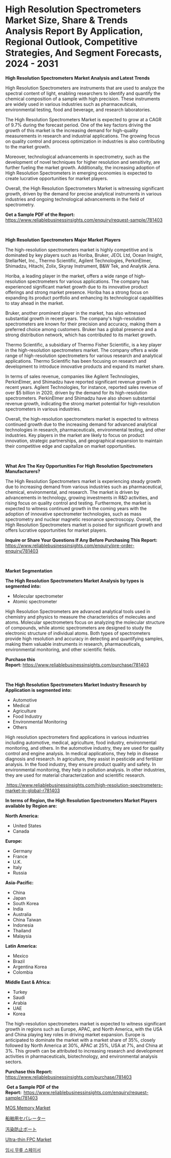 <p><h1>High Resolution Spectrometers Market Size, Share & Trends Analysis Report By Application, Regional Outlook, Competitive Strategies, And Segment Forecasts, 2024 - 2031</h1></p><p><strong>High Resolution Spectrometers Market Analysis and Latest Trends</strong></p>
<p><p>High Resolution Spectrometers are instruments that are used to analyze the spectral content of light, enabling researchers to identify and quantify the chemical composition of a sample with high precision. These instruments are widely used in various industries such as pharmaceuticals, environmental testing, food and beverage, and research laboratories.</p><p>The High Resolution Spectrometers Market is expected to grow at a CAGR of 9.7% during the forecast period. One of the key factors driving the growth of this market is the increasing demand for high-quality measurements in research and industrial applications. The growing focus on quality control and process optimization in industries is also contributing to the market growth.</p><p>Moreover, technological advancements in spectrometry, such as the development of novel techniques for higher resolution and sensitivity, are further fueling the market growth. Additionally, the increasing adoption of High Resolution Spectrometers in emerging economies is expected to create lucrative opportunities for market players.</p><p>Overall, the High Resolution Spectrometers Market is witnessing significant growth, driven by the demand for precise analytical instruments in various industries and ongoing technological advancements in the field of spectrometry.</p></p>
<p><strong>Get a Sample PDF of the Report:&nbsp;</strong> <a href="https://www.reliablebusinessinsights.com/enquiry/request-sample/781403">https://www.reliablebusinessinsights.com/enquiry/request-sample/781403</a></p>
<p>&nbsp;</p>
<p><strong>High Resolution Spectrometers Major Market Players</strong></p>
<p><p>The high-resolution spectrometers market is highly competitive and is dominated by key players such as Horiba, Bruker, JEOL Ltd, Ocean Insight, StellarNet, Inc., Thermo Scientific, Agilent Technologies, PerkinElmer, Shimadzu, Hitachi, Zolix, Skyray Instrument, B&W Tek, and Analytik Jena. </p><p>Horiba, a leading player in the market, offers a wide range of high-resolution spectrometers for various applications. The company has experienced significant market growth due to its innovative product offerings and strong market presence. Horiba has a strong focus on expanding its product portfolio and enhancing its technological capabilities to stay ahead in the market.</p><p>Bruker, another prominent player in the market, has also witnessed substantial growth in recent years. The company's high-resolution spectrometers are known for their precision and accuracy, making them a preferred choice among customers. Bruker has a global presence and a strong distribution network, which has contributed to its market growth.</p><p>Thermo Scientific, a subsidiary of Thermo Fisher Scientific, is a key player in the high-resolution spectrometers market. The company offers a wide range of high-resolution spectrometers for various research and analytical applications. Thermo Scientific has been focusing on research and development to introduce innovative products and expand its market share.</p><p>In terms of sales revenue, companies like Agilent Technologies, PerkinElmer, and Shimadzu have reported significant revenue growth in recent years. Agilent Technologies, for instance, reported sales revenue of over $5 billion in 2020, driven by the demand for its high-resolution spectrometers. PerkinElmer and Shimadzu have also shown substantial revenue growth, indicating the strong market potential for high-resolution spectrometers in various industries. </p><p>Overall, the high-resolution spectrometers market is expected to witness continued growth due to the increasing demand for advanced analytical technologies in research, pharmaceuticals, environmental testing, and other industries. Key players in the market are likely to focus on product innovation, strategic partnerships, and geographical expansion to maintain their competitive edge and capitalize on market opportunities.</p></p>
<p>&nbsp;</p>
<p><strong>What Are The Key Opportunities For High Resolution Spectrometers Manufacturers?</strong></p>
<p><p>The High Resolution Spectrometers market is experiencing steady growth due to increasing demand from various industries such as pharmaceutical, chemical, environmental, and research. The market is driven by advancements in technology, growing investments in R&D activities, and rising focus on quality control and testing. Furthermore, the market is expected to witness continued growth in the coming years with the adoption of innovative spectrometer technologies, such as mass spectrometry and nuclear magnetic resonance spectroscopy. Overall, the High Resolution Spectrometers market is poised for significant growth and offers lucrative opportunities for market players.</p></p>
<p><strong>Inquire or Share Your Questions If Any Before Purchasing This Report:</strong> <a href="https://www.reliablebusinessinsights.com/enquiry/pre-order-enquiry/781403">https://www.reliablebusinessinsights.com/enquiry/pre-order-enquiry/781403</a></p>
<p>&nbsp;</p>
<p><strong>Market Segmentation</strong></p>
<p><strong>The High Resolution Spectrometers Market Analysis by types is segmented into:</strong></p>
<p><ul><li>Molecular spectrometer</li><li>Atomic spectrometer</li></ul></p>
<p><p>High Resolution Spectrometers are advanced analytical tools used in chemistry and physics to measure the characteristics of molecules and atoms. Molecular spectrometers focus on analyzing the molecular structure of compounds, while atomic spectrometers are designed to study the electronic structure of individual atoms. Both types of spectrometers provide high resolution and accuracy in detecting and quantifying samples, making them valuable instruments in research, pharmaceuticals, environmental monitoring, and other scientific fields.</p></p>
<p><strong>Purchase this Report:&nbsp;</strong><a href="https://www.reliablebusinessinsights.com/purchase/781403">https://www.reliablebusinessinsights.com/purchase/781403</a></p>
<p>&nbsp;</p>
<p><strong>The High Resolution Spectrometers Market Industry Research by Application is segmented into:</strong></p>
<p><ul><li>Automotive</li><li>Medical</li><li>Agriculture</li><li>Food Industry</li><li>Environmental Monitoring</li><li>Others</li></ul></p>
<p><p>High resolution spectrometers find applications in various industries including automotive, medical, agriculture, food industry, environmental monitoring, and others. In the automotive industry, they are used for quality control and engine analysis. In medical applications, they help in disease diagnosis and research. In agriculture, they assist in pesticide and fertilizer analysis. In the food industry, they ensure product quality and safety. In environmental monitoring, they help in pollution analysis. In other industries, they are used for material characterization and scientific research.</p></p>
<p><a href="https://www.reliablebusinessinsights.com/high-resolution-spectrometers-market-in-global-r781403">&nbsp;https://www.reliablebusinessinsights.com/high-resolution-spectrometers-market-in-global-r781403</a></p>
<p><strong>In terms of Region, the High Resolution Spectrometers Market Players available by Region are:</strong></p>
<p>
    <p> <strong> North America: </strong>
        <ul>
            <li>United States</li>
            <li>Canada</li>
        </ul>
        </p> 
    <p> <strong> Europe: </strong>
        <ul>
            <li>Germany</li>
            <li>France</li>
            <li>U.K.</li>
            <li>Italy</li>
            <li>Russia</li>
        </ul>
        </p> 
    <p> <strong> Asia-Pacific: </strong>
        <ul>
            <li>China</li>
            <li>Japan</li>
            <li>South Korea</li>
            <li>India</li>
            <li>Australia</li>
            <li>China Taiwan</li>
            <li>Indonesia</li>
            <li>Thailand</li>
            <li>Malaysia</li>
        </ul>
        </p> 
    <p> <strong> Latin America: </strong>
        <ul>
            <li>Mexico</li>
            <li>Brazil</li>
            <li>Argentina Korea</li>
            <li>Colombia</li>
        </ul>
        </p> 
    <p> <strong> Middle East & Africa: </strong>
        <ul>
            <li>Turkey</li>
            <li>Saudi</li>
            <li>Arabia</li>
            <li>UAE</li>
            <li>Korea</li>
        </ul>
    </p>
    </p>
<p><p>The high-resolution spectrometers market is expected to witness significant growth in regions such as Europe, APAC, and North America, with the USA and China playing key roles in driving market expansion. Europe is anticipated to dominate the market with a market share of 35%, closely followed by North America at 30%, APAC at 25%, USA at 7%, and China at 3%. This growth can be attributed to increasing research and development activities in pharmaceuticals, biotechnology, and environmental analysis sectors.</p></p>
<p><strong>Purchase this Report: </strong><a href="https://www.reliablebusinessinsights.com/purchase/781403">https://www.reliablebusinessinsights.com/purchase/781403</a></p>
<p>&nbsp;<strong>Get a Sample PDF of the Report:&nbsp;&nbsp;</strong><a href="https://www.reliablebusinessinsights.com/enquiry/request-sample/781403">https://www.reliablebusinessinsights.com/enquiry/request-sample/781403</a></p>
<p><strong></strong></p>
<p><p><a href="https://github.com/lorenzaSchmeler/Market-Research-Report-List-1/blob/main/mos-memory-market.md">MOS Memory Market</a></p><p><a href="https://github.com/SimeonBode1/Market-Research-Report-List-1/blob/main/1398660110786.md">船舶用セパレーター</a></p><p><a href="https://github.com/nxboeu02965442/Market-Research-Report-List-2/blob/main/4161303110787.md">汚染防止ボート</a></p><p><a href="https://github.com/ruddyyedelwadw/Market-Research-Report-List-2/blob/main/ultra-thin-fpc-market.md">Ultra-thin FPC Market</a></p><p><a href="https://github.com/shampaakter36/Market-Research-Report-List-1/blob/main/9306453105530.md">임시 무릎 스페이서</a></p></p>